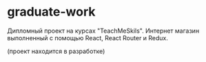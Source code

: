 # graduate-work
Дипломный проект на курсах "TeachMeSkils".
Интернет магазин выполненный с помощью React, React Router и Redux.

(проект находится в разработке)
